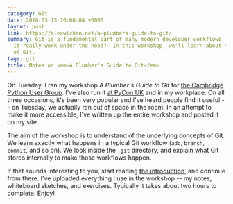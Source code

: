 ```yaml
---
category: Git
date: 2018-03-13 10:08:04 +0000
layout: post
link: https://alexwlchan.net/a-plumbers-guide-to-git/
summary: Git is a fundamental part of many modern developer workflows -- but how does
  it really work under the hood?  In this workshop, we'll learn about the internals
  of Git.
tags: git
title: Notes on <em>A Plumber's Guide to Git</em>
---
```


On Tuesday, I ran my workshop *A Plumber's Guide to Git* for [the Cambridge Python User Group][meetup].
I've also run it [at PyCon UK][pyconuk] and in my workplace.
On all three occasions, it's been very popular and I've heard people find it useful -- on Tuesday, we actually ran out of space in the room!
In an attempt to make it more accessible, I've written up the entire workshop and posted it on my site.

[meetup]: https://www.meetup.com/CamPUG/events/246459416/
[pyconuk]: http://2017.pyconuk.org/sessions/workshops/a-plumber-s-guide-to-git/

The aim of the workshop is to understand of the underlying concepts of Git.
We learn exactly what happens in a typical Git workflow (`add`, `branch`, `commit`, and so on).
We look inside the `.git` directory, and explain what Git stores internally to make those workflows happen.

If that sounds interesting to you, start reading [the introduction](/a-plumbers-guide-to-git/), and continue from there.
I've uploaded everything I use in the workshop -- my notes, whiteboard sketches, and exercises.
Typically it takes about two hours to complete.
Enjoy!